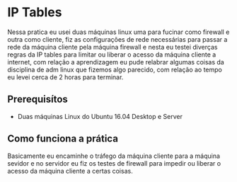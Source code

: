 # IP Tables

Nessa pratica eu usei duas máquinas linux uma para fucinar como firewall e outra como cliente, fiz as configurações de rede necessárias 
para passar a rede da máquina cliente pela máquina firewall e nesta eu testei diverças regras da IP tables para limitar ou liberar o 
acesso da máquina cliente a internet, com relação a aprendizagem eu pude relabrar algumas coisas da disciplina de adm linux que fizemos algo parecido, com relação ao tempo eu levei cerca de 2 horas para terminar.

## Prerequisítos

* Duas máquinas Linux do Ubuntu 16.04 Desktop e Server

## Como funciona a prática

Basicamente eu encaminhe o tráfego da máquina cliente para a máquina sevidor e no servidor eu fiz os testes de firewall para impedir ou
liberar o acesso da máquina cliente a certas coisas.
